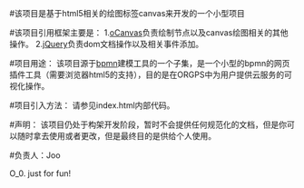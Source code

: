 #该项目是基于html5相关的绘图标签canvas来开发的一个小型项目

#该项目引用框架主要是：
1.[oCanvas](http://ocanvas.org/)负责绘制节点以及canvas绘图相关的其他操作。
2.[jQuery](http://jquery.com/)负责dom文档操作以及相关事件添加。

#项目用途：
该项目源于[bpmn](http://en.wikipedia.org/wiki/BPMN)建模工具的一个子集，是一个小型的bpmn的网页插件工具（需要浏览器html5的支持），目的是在ORGPS中为用户提供云服务的可视化操作。

#项目引入方法：
请参见index.html内部代码。

#声明：
该项目仍处于构架开发阶段，暂时不会提供任何规范化的文档，但是你可以随时拿去使用或者更改，但是最终目的是供给个人使用。

#负责人：Joo

O_0.
just for fun!